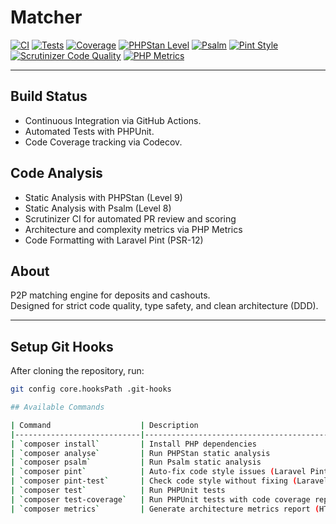 # Matcher

[![CI](https://github.com/haspadar/matcher/actions/workflows/ci.yml/badge.svg)](https://github.com/haspadar/matcher/actions/workflows/ci.yml)
[![Tests](https://img.shields.io/badge/Tests-Passing-brightgreen)](https://github.com/haspadar/matcher/actions/workflows/ci.yml)
[![Coverage](https://codecov.io/gh/haspadar/matcher/branch/main/graph/badge.svg)](https://codecov.io/gh/haspadar/matcher)
[![PHPStan Level](https://img.shields.io/badge/PHPStan-Level%209-brightgreen)](https://phpstan.org/)
[![Psalm](https://img.shields.io/badge/psalm-level%208-brightgreen)](https://psalm.dev)
[![Pint Style](https://img.shields.io/badge/Code%20Style-PSR--12-blue)](https://github.com/laravel/pint)
[![Scrutinizer Code Quality](https://scrutinizer-ci.com/g/haspadar/matcher/badges/quality-score.png?b=main)](https://scrutinizer-ci.com/g/haspadar/matcher/?branch=main)
[![PHP Metrics](https://img.shields.io/badge/PHPMetrics-Generated-brightgreen)](https://github.com/haspadar/matcher/actions/workflows/ci.yml)

---

## Build Status

- Continuous Integration via GitHub Actions.
- Automated Tests with PHPUnit.
- Code Coverage tracking via Codecov.

## Code Analysis

- Static Analysis with PHPStan (Level 9)
- Static Analysis with Psalm (Level 8)
- Scrutinizer CI for automated PR review and scoring
- Architecture and complexity metrics via PHP Metrics
- Code Formatting with Laravel Pint (PSR-12)

## About

P2P matching engine for deposits and cashouts.  
Designed for strict code quality, type safety, and clean architecture (DDD).

---

## Setup Git Hooks

After cloning the repository, run:

```bash
git config core.hooksPath .git-hooks

## Available Commands

| Command                    | Description                                    |
|----------------------------|------------------------------------------------|
| `composer install`         | Install PHP dependencies                       |
| `composer analyse`         | Run PHPStan static analysis                    |
| `composer psalm`           | Run Psalm static analysis                      |
| `composer pint`            | Auto-fix code style issues (Laravel Pint)      |
| `composer pint-test`       | Check code style without fixing (Laravel Pint) |
| `composer test`            | Run PHPUnit tests                              |
| `composer test-coverage`   | Run PHPUnit tests with code coverage report    |
| `composer metrics`         | Generate architecture metrics report (HTML)    |
